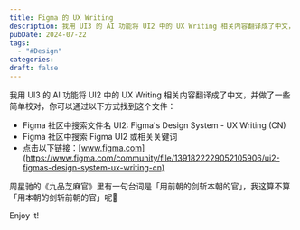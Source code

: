 ```yaml
---
title: Figma 的 UX Writing
description: 我用 UI3 的 AI 功能将 UI2 中的 UX Writing 相关内容翻译成了中文，并做了一些简单校对。
pubDate: 2024-07-22
tags:
  - "#Design"
categories: 
draft: false
---
```

我用 UI3 的 AI 功能将 UI2 中的 UX Writing 相关内容翻译成了中文，并做了一些简单校对，你可以通过以下方式找到这个文件：  
- Figma 社区中搜索文件名 UI2: Figma's Design System - UX Writing (CN)  
- Figma 社区中搜索 Figma UI2 或相关关键词  
- 点击以下链接：[www.figma.com](https://www.figma.com/community/file/1391822229052105906/ui2-figmas-design-system-ux-writing-cn)  

周星驰的《九品芝麻官》里有一句台词是「用前朝的剑斩本朝的官」，我这算不算「用本朝的剑斩前朝的官」呢🤣

Enjoy it!
